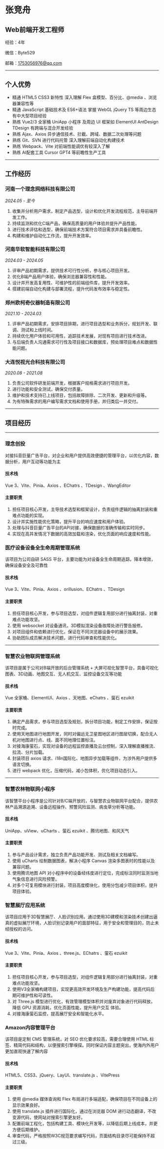 # 张竞舟

## Web前端开发工程师

经验：4年

微信：Byte529

邮箱：1753056976@qq.com

---

## 个人优势

- 精通 HTML5 CSS3 新特性 深入理解 Flex  盒模型、百分比、@media 、浏览器兼容性等
- 精通 JavaScript  基础技术及 ES6+语法 掌握 WebGL jQuery TS  等周边生态 有中大型项目经验
- 熟练 Vue2/3 全家桶 UniApp 小程序 及周边 UI 框架如 ElementUI AntDesign TDesign 有跨端与混合开发经验
- 熟练 Ajax、Axios  异步通信技术、拦截、跨域、数据二次处理等问题
- 熟练 Git、SVN  进行代码托管 深入理解前端自动化构建技术
- 熟练 Webpack、Vite  对前端性能调优有较深入了解
- 熟练 AI配套工具 Cursor GPT4 等前瞻性生产工具

---

## 工作经历

### 河南一个理念网络科技有限公司

*2024.05 - 至今*

1. 收集并分析用户需求，制定产品选型，设计和优化开发流程规范，主导前端开发工作。
2. 持续监测和优化C端产品，确保高质量的用户体验并提升产品性能。
3. 进行技术评估和选型，确保前端技术方案符合项目需求并具备前瞻性。
4. 构建和维护自动化工作流，提升开发效率。

### 河南华软智能科技有限公司

*2024.03 - 2024.05*

1. 评审产品初期需求，提供技术可行性分析，参与核心项目开发。
2. 优化B端产品用户体验，确保浏览器兼容性和性能。
3. 设计并开发高复用性、可维护性的前端组件库，提升开发效率。
4. 搭建前端自动化构建与部署流程，提升代码发布效率与稳定性。

### 郑州欧柯奇仪器制造有限公司

*2021.10 - 2024.03*

1. 评审产品初期需求，安排项目排期，进行项目选型和业务拆分，规划开发、联调、测试和上线时间。
2. 持续优化用户体验和可用性，追踪技术发展，对现有项目进行技术改进。
3. 与后端负责人沟通需求可行性及项目接口和数据库，预处理项目难点和数据性能问题。


### 大连悦视光合科技有限公司

*2020.08 - 2021.08*

1. 负责公司软件研发前端开发，根据客户规格需求进行项目开发。
2. 进行功能和安全测试，确保交付质量。
3. 维护和技术支持已上线项目，包括故障排除、二次开发、更新和升级等。
4. 为有特殊需求的用户编写需求文档和使用手册，并归类后一并交付。

---

## 项目经历

---

### 理念创投

对接抖音巨量广告平台，对企业和用户提供高效便捷的管理平台，以优化内容，数据分析，用户互动等功能为主

#### 技术栈

Vue 3、Vite、Pinia、Axios 、EChatrs 、TDesign 、WangEditor

#### 主要职责

1. 担任项目核心开发，主导技术选型和框架设计，负责组件逻辑的抽离封装和重难点功能的实现。
2. 设计并实施性能优化策略，提升平台的响应速度和用户体验。
3. 处理与抖音巨量广告平台的API对接，确保数据的准确传输和实时同步。
4. 实现在高并发情况下数据的高效加载和渲染，优化页面的响应速度和性能。

### 医疗设备设备全生命周期管理系统

该项目为公司自研 SASS  平台，主要功能为对设备全生命周期追踪。降本增效，确保设备安全及可靠性

#### 技术栈

Vue 3、Vite、Pinia、Axios 、orillusion、EChatrs 、TDesign

#### 主要职责

1. 担任项目核心开发，参与项目选型，对组件逻辑复用部分进行抽离封装，对重难点功能攻坚。
2. 使用 websocket  对设备通讯，3D模拟渲染设备故障处进行警告报修。
3. 对项目组件和依赖进行优化，保证在不同浏览器设备中的展示效果。
4. 协助团队成员解决技术问题，进行代码审查和性能优化。

---

### 智慧农业物联网管理系统

该项目是属于公司对B端开放的后台管理系统 + 大屏可视化智慧平台，具备可视化图表、3D动画、地图交互、无人机交互、监控设备交互等功能

#### 技术栈

Vue 全家桶、ElementUI、Axios 、天地图、eChatrs 、萤石 ezuikit

#### 主要职责

1. 确定产品需求，参与项目选型及规划，拆分项目功能，制定工作安排，保证按时完成。
2. 使用天地图进行地图开发，同时对偏远无卫星图地区进行图层切换，配合无人机对地图进行点、线、面不同地理位置标注。
3. 对接海康萤石，实现对设备的远程监控直播及云台控制，深入理解直播推流、拉流、分片加载。
4. 封装项目 axios  请求、i18n国际化、地图异步加载等组件，为涉外用户提供多语言切换。
5. 进行 webpack  优化，压缩代码，减小包体积，优化项目动态引入。

---

### 智慧农林物联网小程序

该智慧平台小程序是公司针对B/C端开放的，与智慧农业物联网平台配合，提供农林产品溯源追溯、设备远程操作、预警风险监测、病虫草分析等功能。

#### 技术栈

UniApp、uView、uCharts 、萤石 ezuikit 、腾讯地图、和风天气

#### 主要职责

1. 参与产品设计需求，独立负责产品功能开发、测试及相关文档编写。
2. 使用 uCharts 绘制数据图表，解决小程序 Canvas 渲染多图表时的性能以及兼容问题。
3. 使用腾讯地图 API 对小程序中的设备经纬度进行定位，完成标注同时监测当地气象信息进行风险预警。
4. 对多个可复用模块进行封装，项目高度模块化，使用分包减少项目体积，提升项目体验。

### 智慧展厅应用系统

该项目应用于3D智慧展厅、人脸识别应用。通过使用3D建模和渲染技术创建出逼真的虚拟展厅环境，人脸识别记录用户的面部特征，用于安全和管理目的，防止未经授权的访问。

#### 技术栈

Vue 3、Vite、Pinia、Axios 、three.js、EChatrs 、萤石 ezuikit

#### 主要职责

1. 担任项目核心开发，参与项目选型，对组件逻辑复用部分进行抽离封装，对重难点功能攻坚。
2. 使用V3全家桶构建项目，实现更高效开发环境及生产构建功能，提高代码后期可维护性和可读性。
3. 对 Three.js 模型进行优化，有效管理模型体积并对废弃对象进行代码释放，降低 GPU 资源消耗，优化页面性能，提升用户交互
   体验。
4. 对接海康萤石监控，提高展厅安全和智能化水平。

### Amazon内容管理平台

该项目是定制 CMS  管理系统，对 SEO  优化要求较高，需要合理使用 HTML  标签、精简代码和结构，以便搜索引擎嗅探。同时保证内容主题突出，使海内外用户更加直观快速了解内容

#### 技术栈

HTML5、CSS3、jQuery、LayUI、translate.js 、VitePress

#### 主要职责

1. 使用 @media  媒体查询和 Flex  布局进行多端适配，确保项目在不同设备上的显示效果良好。
2. 使用 translate.js  插件进行国际化，通过在浏览器 DOM  进行动态翻译，不改变源代码，使网站对搜索引擎更友好。
3. 配置前端工程化，包括构建工具、模块化开发等，以降低后期上线成本，并更方便后期维护。
4. 审查代码，严格按照W3C规范要求编写代码，页面结构目录尽可能保持不超过三级。

